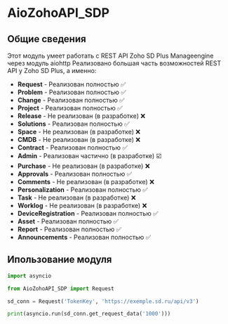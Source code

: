 # AioZohoAPI_SDP
## Общие сведения

Этот модуль умеет работать с REST API Zoho SD Plus Manageengine через модуль aiohttp
Реализовано большая часть возможностей REST API у Zoho SD Plus, а именно:

- **Request**   -  Реализован полностью ✅
- **Problem**  -  Реализован полностью ✅
- **Change**  - Реализован полностью ✅
- **Project**  -  Реализован полностью ✅
- **Release**  -  Не реализован (в разработке) ❌
- **Solutions**  - Реализован полностью ✅
- **Space**  - Не реализован (в разработке) ❌
- **CMDB**  -  Не реализован (в разработке) ❌
- **Contract**  - Реализован полностью ✅
- **Admin**  - Реализован частично (в разработке) ☑️
- **Purchase**  - Не реализован (в разработке) ❌
- **Approvals**  - Реализован полностью ✅
- **Comments**  -  Не реализован (в разработке) ❌
- **Personalization** - Реализован полностью ✅
- **Task**  -  Не реализован (в разработке) ❌
- **Worklog**  -  Не реализован (в разработке) ❌
- **DeviceRegistration**  -  Реализован полностью ✅
- **Asset**  - Реализован полностью ✅
-  **Report**  - Реализован полностью ✅
- **Announcements**  -  Реализован полностью ✅

## Ипользование модуля
```python
import asyncio

from AioZohoAPI_SDP import Request

sd_conn = Request('TokenKey', 'https://exemple.sd.ru/api/v3')

print(asyncio.run(sd_conn.get_request_data('1000')))